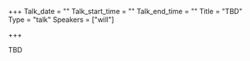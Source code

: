 
+++
Talk_date = ""
Talk_start_time = ""
Talk_end_time = ""
Title = "TBD"
Type = "talk"
Speakers = ["will"]

+++

TBD
